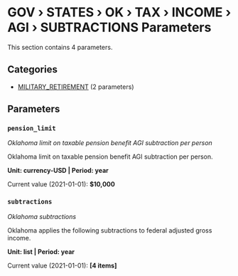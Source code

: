 # GOV › STATES › OK › TAX › INCOME › AGI › SUBTRACTIONS Parameters

This section contains 4 parameters.

## Categories

- [MILITARY_RETIREMENT](military_retirement/index.md) (2 parameters)

## Parameters

### `pension_limit`
*Oklahoma limit on taxable pension benefit AGI subtraction per person*

Oklahoma limit on taxable pension benefit AGI subtraction per person.

**Unit: currency-USD | Period: year**

Current value (2021-01-01): **$10,000**


### `subtractions`
*Oklahoma subtractions*

Oklahoma applies the following subtractions to federal adjusted gross income.

**Unit: list | Period: year**

Current value (2021-01-01): **[4 items]**

